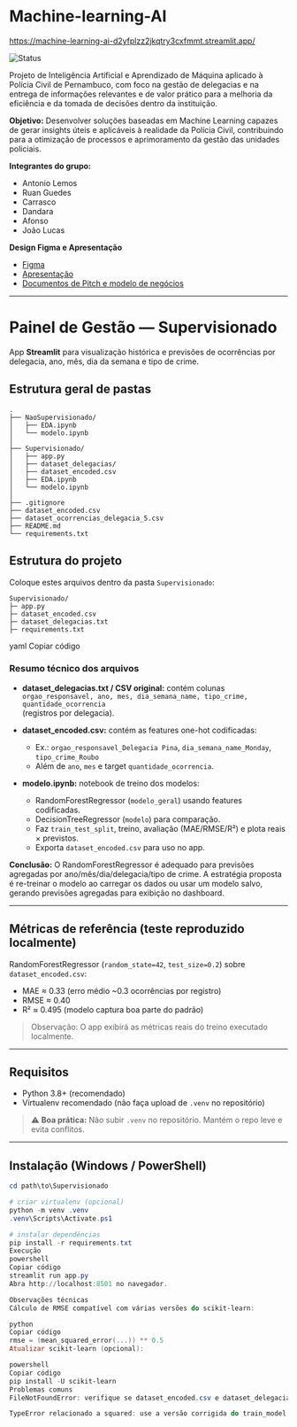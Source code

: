 # Machine-learning-AI

https://machine-learning-ai-d2yfplzz2jkqtry3cxfmmt.streamlit.app/

![Status](https://img.shields.io/badge/status-em%20desenvolvimento-green) 

Projeto de Inteligência Artificial e Aprendizado de Máquina aplicado à Polícia Civil de Pernambuco, com foco na gestão de delegacias e na entrega de informações relevantes e de valor prático para a melhoria da eficiência e da tomada de decisões dentro da instituição.

**Objetivo:** Desenvolver soluções baseadas em Machine Learning capazes de gerar insights úteis e aplicáveis à realidade da Polícia Civil, contribuindo para a otimização de processos e aprimoramento da gestão das unidades policiais.

**Integrantes do grupo:**

- Antonio Lemos
- Ruan Guedes
- Carrasco
- Dandara
- Afonso
- João Lucas

**Design Figma e Apresentação**
- [Figma](https://www.figma.com/design/wOeRvufftfiorEAUbSIYtu/Machine-learning-AI?node-id=0-1&t=1cYXgcJJ6imD2La5-1)
- [Apresentação](https://www.canva.com/design/DAG1H4M5ckM/SoWyjv2lFYr6my4fgZiLKQ/edit?utm_content=DAG1H4M5ckM&utm_campaign=designshare&utm_medium=link2&utm_source=sharebutton)
- [Documentos de Pitch e modelo de negócios](https://www.canva.com/design/DAG096B2D4A/v6hnSsvxeB04EkotqAK4Nw/edit?utm_content=DAG096B2D4A&utm_campaign=designshare&utm_medium=link2&utm_source=sharebutton)

---

# Painel de Gestão — Supervisionado

App **Streamlit** para visualização histórica e previsões de ocorrências por delegacia, ano, mês, dia da semana e tipo de crime.

## Estrutura geral de pastas
```
.
├── NaoSupervisionado/
│   ├── EDA.ipynb
│   └── modelo.ipynb
│
├── Supervisionado/
│   ├── app.py
│   ├── dataset_delegacias/
│   ├── dataset_encoded.csv
│   ├── EDA.ipynb
│   └── modelo.ipynb
│
├── .gitignore
├── dataset_encoded.csv
├── dataset_ocorrencias_delegacia_5.csv
├── README.md
└── requirements.txt
```

## Estrutura do projeto

Coloque estes arquivos dentro da pasta `Supervisionado`:
```
Supervisionado/
├─ app.py
├─ dataset_encoded.csv
├─ dataset_delegacias.txt
├─ requirements.txt
```
yaml
Copiar código

### Resumo técnico dos arquivos

- **dataset_delegacias.txt / CSV original:** contém colunas  
  `orgao_responsavel, ano, mes, dia_semana_name, tipo_crime, quantidade_ocorrencia`  
  (registros por delegacia).

- **dataset_encoded.csv:** contém as features one-hot codificadas:  
  - Ex.: `orgao_responsavel_Delegacia Pina`, `dia_semana_name_Monday`, `tipo_crime_Roubo`  
  - Além de `ano`, `mes` e target `quantidade_ocorrencia`.

- **modelo.ipynb:** notebook de treino dos modelos:  
  - RandomForestRegressor (`modelo_geral`) usando features codificadas.  
  - DecisionTreeRegressor (`modelo`) para comparação.  
  - Faz `train_test_split`, treino, avaliação (MAE/RMSE/R²) e plota reais × previstos.  
  - Exporta `dataset_encoded.csv` para uso no app.

**Conclusão:** O RandomForestRegressor é adequado para previsões agregadas por ano/mês/dia/delegacia/tipo de crime. A estratégia proposta é re-treinar o modelo ao carregar os dados ou usar um modelo salvo, gerando previsões agregadas para exibição no dashboard.

---

## Métricas de referência (teste reproduzido localmente)

RandomForestRegressor (`random_state=42`, `test_size=0.2`) sobre `dataset_encoded.csv`:

- MAE ≈ 0.33 (erro médio ~0.3 ocorrências por registro)  
- RMSE ≈ 0.40  
- R² ≈ 0.495 (modelo captura boa parte do padrão)

> Observação: O app exibirá as métricas reais do treino executado localmente.

---

## Requisitos

- Python 3.8+ (recomendado)  
- Virtualenv recomendado (não faça upload de `.venv` no repositório)

> ⚠️ **Boa prática:** Não subir `.venv` no repositório. Mantém o repo leve e evita conflitos.

---

## Instalação (Windows / PowerShell)

```powershell
cd path\to\Supervisionado

# criar virtualenv (opcional)
python -m venv .venv
.venv\Scripts\Activate.ps1

# instalar dependências
pip install -r requirements.txt
Execução
powershell
Copiar código
streamlit run app.py
Abra http://localhost:8501 no navegador.

Observações técnicas
Cálculo de RMSE compatível com várias versões do scikit-learn:

python
Copiar código
rmse = (mean_squared_error(...)) ** 0.5
Atualizar scikit-learn (opcional):

powershell
Copiar código
pip install -U scikit-learn
Problemas comuns
FileNotFoundError: verifique se dataset_encoded.csv e dataset_delegacias.txt estão na mesma pasta do app.py.

TypeError relacionado a squared: use a versão corrigida do train_model incluída ou atualize o scikit-learn.
